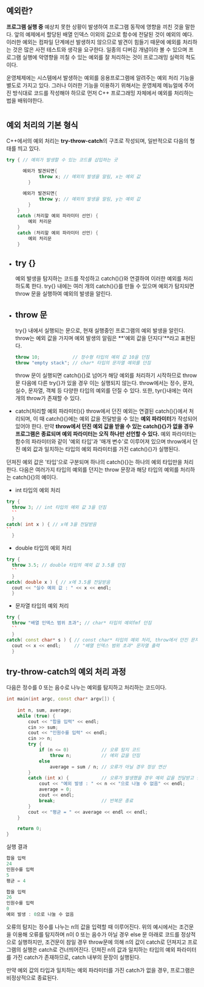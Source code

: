 ## 예외란?

**프로그램 실행 중** 예상치 못한 상황이 발생하여 프로그램 동작에 영향을 끼친 것을 말한다. 앞의 예제에서 할당된 배열 인덱스 이외의 값으로 함수에 전달된 것이 예외의 예다. 
이러한 예외는 컴파일 단계에선 발생하지 않으므로 발견이 힘들기 때문에 예외를 처리하는 것은 많은 사전 테스트와 생각을 요구한다. 일종의 디버깅 개념이라 볼 수 있으며
프로그램 실행에 악영향을 끼칠 수 있는 예외를 잘 처리하는 것이 프로그래밍 실력의 척도이다.

운영체제에는 시스템에서 발생하는 예외를 응용프로그램에 알려주는 예외 처리 기능을 별도로 가지고 있다. 그러나 이러한 기능을 이용하기 위해서는 운영체제 메뉴얼에 주어진
방식대로 코드를 작성해야 하므로 먼저 C++ 프로그래밍 자체에서 예외를 처리하는 법을 배워야한다.

#

## 예외 처리의 기본 형식

C++에서의 예외 처리는 **try-throw-catch**의 구조로 작성되며, 일반적으로 다음의 형태를 띄고 있다.
```c++
try { // 예외가 발생할 수 있는 코드를 삽입하는 곳

	  예외가 발견되면{
			throw x; // 예외의 발생을 알림, x는 예외 값
		}

	  예외가 발견되면{
			throw y; // 예외의 발생을 알림, y는 예외 값
		}
	}
	catch (처리할 예외 파라미터 선언) {
		예외 처리문
	}
	catch (처리할 예외 파라미터 선언) {
		예외 처리문
	}
```

+ ## try {}
  예외 발생을 탐지하는 코드를 작성하고 catch(){}와 연결하여 이러한 예외를 처리하도록 한다. try{} 내에는 여러 개의 catch(){}를 만들 수 있으며
  예외가 탐지되면 throw 문을 실행하여 예외의 발생을 알린다.
  
+ ## throw 문
  try{} 내에서 실행되는 문으로, 현재 실행중인 프로그램의 예외 발생을 알린다. throw는 예외 값을 가지며 예외 발생의 알림은 **'예외 값을 던지다'**라고 표현된다.
  ```c++
  throw 10;            // 정수형 타입의 예외 값 10을 던짐
  throw "empty stack"; // char* 타입의 문자열 예외를 던짐
  ```
  
  
  throw 문이 실행되면
  catch(){}로 넘어가 해당 예외를 처리하기 시작하므로 throw 문 다음에 다른 try{}가 있을 경우 이는 실행되지 않는다.
  throw에서는 정수, 문자, 실수, 문자열, 객체 등 다양한 타입의 예외를 던질 수 있다. 또한, tyr{}내에는 여러 개의 throw가 존재할 수 있다.
  
+ catch(처리할 예외 파라미터){}
  throw에서 던진 예외는 연결된 catch(){}에서 처리되며, 이 때 catch(){}에는 예외 값을 전달받을 수 있는 **예외 파라미터**가 작성되어있어야 한다. 
  만약 **throw에서 던진 예외 값을 받을 수 있는 catch(){}가 없을 경우 프로그램은 종료되며 예외 파라미터는 오직 하나만 선언할 수 있다.**
  예외 파라미터는 함수의 파라미터와 같이 '예외 타입'과 '매개 변수'로 이루어져 있으며 throw에서 던진 예외 값과 일치하는 타입의 예외 파라미터를 가진 catch(){}가 실행된다. 
  
던져진 예외 값은 '타입'으로 구분되며 하나의 catch(){}는 하나의 예외 타입만을 처리한다. 다음은 여러가지 타입의 예외를 던지는 throw 문장과 해당 타입의 예외를 처리하는
catch(){}의 예이다.
+ int 타입의 예외 처리
```c++
try {
  throw 3; // int 타입의 예외 값 3을 던짐
  ``
  }
catch( int x ) { // x에 3을 전달받음
``
  }
```
+ double 타입의 예외 처리
```c++
try {
  throw 3.5; // double 타입의 예외 값 3.5를 던짐
  ``
  }
catch( double x ) { // x에 3.5를 전달받음
  cout << "실수 예외 값 : " << x << endl;
  }
```

+ 문자열 타입의 예외 처리
```c++
try {
  throw "배열 인덱스 범위 초과"; // char* 타입의 예외fmf 던짐
  ``
  }
catch( const char* s ) { // const char* 타입의 예외 처리, throw에서 던진 문자열을 s에 저장
  cout << x << endl;     // "배열 인덱스 범위 초과" 문자열 출력
  }
```

## try-throw-catch의 예외 처리 과정

다음은 정수를 0 또는 음수로 나누는 예외를 탐지하고 처리하는 코드이다. 
```c++
int main(int argc, const char* argv[]) {
	
	int n, sum, average;
	while (true) {
		cout << "합을 입력" << endl;
		cin >> sum;
		cout << "인원수를 입력" << endl;
		cin >> n;
		try {
			if (n <= 0)            // 오류 탐지 코드
				throw n;           // 예외 값을 던짐
			else
				average = sum / n; // 오류가 아닐 경우 정상 연산
		}
		catch (int x) {            // 오류가 발생했을 경우 예외 값을 전달받고 실행
			cout << "예외 발생 : " << n << "으로 나눌 수 없음" << endl;
			average = 0;
			cout << endl;
			break;                 // 반복문 종료
		}
		cout << "평균 = " << average << endl << endl;
	}

	return 0;
}
```
실행 결과
```c++
합을 입력
24
인원수를 입력
5
평균 = 4

합을 입력
26
인원수를 입력
0
예외 발생 : 0으로 나눌 수 없음
```

오류의 탐지는 정수를 나누는 n의 값을 입력할 때 이루어진다. 위의 예시에서는 조건문을 이용해 오류를 탐지하며 n이 0 또는 음수가 아닐 경우 else 문 아래로 코드를 정상적으로 실행하지만,
조건문이 참일 경우 throw문에 의해 n의 값이 catch로 던져지고 프로그램의 실행은 catch로 건너띄어진다. 던져진 n의 값과 일치하는 타입의 예외 파라미터를 가진 catch가 존재하므로,
catch 내부의 문장이 실행된다.

만약 예외 값의 타입과 일치하는 예외 파라미터를 가진 catch가 없을 경우, 프로그램은 비정상적으로 종료된다. 





















